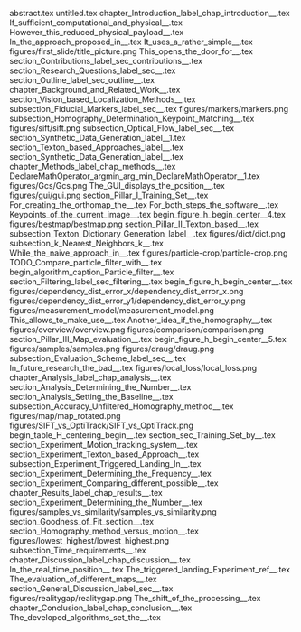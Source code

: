 abstract.tex
untitled.tex
chapter_Introduction_label_chap_introduction__.tex
If_sufficient_computational_and_physical__.tex
However_this_reduced_physical_payload__.tex
In_the_approach_proposed_in__.tex
It_uses_a_rather_simple__.tex
figures/first_slide/title_picture.png
This_opens_the_door_for__.tex
section_Contributions_label_sec_contributions__.tex
section_Research_Questions_label_sec__.tex
section_Outline_label_sec_outline__.tex
chapter_Background_and_Related_Work__.tex
section_Vision_based_Localization_Methods__.tex
subsection_Fiducial_Markers_label_sec__.tex
figures/markers/markers.png
subsection_Homography_Determination_Keypoint_Matching__.tex
figures/sift/sift.png
subsection_Optical_Flow_label_sec__.tex
section_Synthetic_Data_Generation_label__1.tex
section_Texton_based_Approaches_label__.tex
section_Synthetic_Data_Generation_label__.tex
chapter_Methods_label_chap_methods__.tex
DeclareMathOperator_argmin_arg_min_DeclareMathOperator__1.tex
figures/Gcs/Gcs.png
The_GUI_displays_the_position__.tex
figures/gui/gui.png
section_Pillar_I_Training_Set__.tex
For_creating_the_orthomap_the__.tex
For_both_steps_the_software__.tex
Keypoints_of_the_current_image__.tex
begin_figure_h_begin_center__4.tex
figures/bestmap/bestmap.png
section_Pillar_II_Texton_based__.tex
subsection_Texton_Dictionary_Generation_label__.tex
figures/dict/dict.png
subsection_k_Nearest_Neighbors_k__.tex
While_the_naive_approach_in__.tex
figures/particle-crop/particle-crop.png
TODO_Compare_particle_filter_with__.tex
begin_algorithm_caption_Particle_filter__.tex
section_Filtering_label_sec_filtering__.tex
begin_figure_h_begin_center__.tex
figures/dependency_dist_error_x/dependency_dist_error_x.png
figures/dependency_dist_error_y1/dependency_dist_error_y.png
figures/measurement_model/measurement_model.png
This_allows_to_make_use__.tex
Another_idea_if_the_homography__.tex
figures/overview/overview.png
figures/comparison/comparison.png
section_Pillar_III_Map_evaluation__.tex
begin_figure_h_begin_center__5.tex
figures/samples/samples.png
figures/draug/draug.png
subsection_Evaluation_Scheme_label_sec__.tex
In_future_research_the_bad__.tex
figures/local_loss/local_loss.png
chapter_Analysis_label_chap_analysis__.tex
section_Analysis_Determining_the_Number__.tex
section_Analysis_Setting_the_Baseline__.tex
subsection_Accuracy_Unfiltered_Homography_method__.tex
figures/map/map_rotated.png
figures/SIFT_vs_OptiTrack/SIFT_vs_OptiTrack.png
begin_table_H_centering_begin__.tex
section_sec_Training_Set_by__.tex
section_Experiment_Motion_tracking_system__.tex
section_Experiment_Texton_based_Approach__.tex
subsection_Experiment_Triggered_Landing_In__.tex
section_Experiment_Determining_the_Frequency__.tex
section_Experiment_Comparing_different_possible__.tex
chapter_Results_label_chap_results__.tex
section_Experiment_Determining_the_Number__.tex
figures/samples_vs_similarity/samples_vs_similarity.png
section_Goodness_of_Fit_section__.tex
section_Homography_method_versus_motion__.tex
figures/lowest_highest/lowest_highest.png
subsection_Time_requirements__.tex
chapter_Discussion_label_chap_discussion__.tex
In_the_real_time_position__.tex
The_triggered_landing_Experiment_ref__.tex
The_evaluation_of_different_maps__.tex
section_General_Discussion_label_sec__.tex
figures/realitygap/realitygap.png
The_shift_of_the_processing__.tex
chapter_Conclusion_label_chap_conclusion__.tex
The_developed_algorithms_set_the__.tex